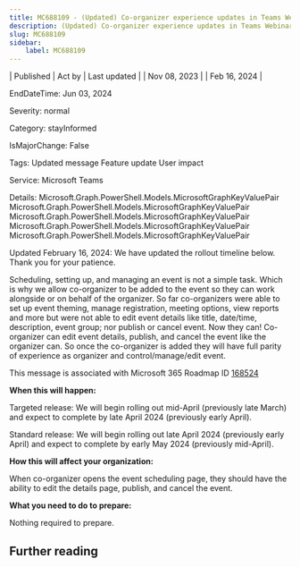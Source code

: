 ```yaml
---
title: MC688109 - (Updated) Co-organizer experience updates in Teams Webinars and Townhalls
description: (Updated) Co-organizer experience updates in Teams Webinars and Townhalls
slug: MC688109
sidebar:
    label: MC688109
---
```


| Published | Act by | Last updated |
| Nov 08, 2023 |  | Feb 16, 2024 |

EndDateTime: Jun 03, 2024

Severity: normal

Category: stayInformed

IsMajorChange: False

Tags: Updated message Feature update User impact

Service: Microsoft Teams

Details: Microsoft.Graph.PowerShell.Models.MicrosoftGraphKeyValuePair Microsoft.Graph.PowerShell.Models.MicrosoftGraphKeyValuePair Microsoft.Graph.PowerShell.Models.MicrosoftGraphKeyValuePair Microsoft.Graph.PowerShell.Models.MicrosoftGraphKeyValuePair Microsoft.Graph.PowerShell.Models.MicrosoftGraphKeyValuePair

<p>Updated February 16, 2024: We have updated the rollout timeline below. Thank you for your patience.</p><p>Scheduling, setting up, and managing an event is not a simple task. Which is why we allow co-organizer to be added to the event so they can work alongside or on behalf of the organizer. So far co-organizers were able to set up event theming, manage registration, meeting options, view reports and more but were not able to edit event details like title, date/time, description, event group; nor publish or cancel event. Now they can! Co-organizer can edit event details, publish, and cancel the event like the organizer can. So once the co-organizer is added they will have full parity of experience as organizer and control/manage/edit event.&nbsp;</p><p>This message is associated with Microsoft 365 Roadmap ID <a href="https://www.microsoft.com/microsoft-365/roadmap?filters=&amp;searchterms=168524" target="_blank">168524</a></p><p><b>When this will happen:</b></p><p>Targeted release: We will begin rolling out mid-April (previously late March) and expect to complete by late April 2024 (previously early April).</p><p>Standard release: We will begin rolling out late April 2024 (previously early April) and expect to complete by early May 2024 (previously mid-April).<br></p><p><b>How this will affect your organization:</b></p><p>When co-organizer opens the event scheduling page, they should have the ability to edit the details page, publish, and cancel the event.&nbsp;</p><p><b>What you need to do to prepare:</b></p><p>Nothing required to prepare.</p>

## Further reading
